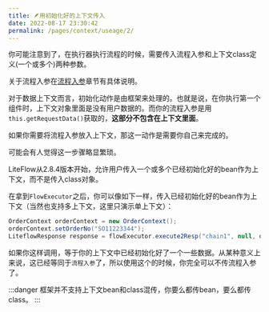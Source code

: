 ```yaml
---
title: 🪶用初始化好的上下文传入
date: 2022-08-17 23:30:42
permalink: /pages/context/useage/2/
---
```


你可能注意到了，在执行器执行流程的时候，需要传入流程入参和上下文class定义(一个或多个)两种参数。

关于流程入参在[流程入参](/pages/563b67/)章节有具体说明。

对于数据上下文而言，初始化动作是由框架来处理的。也就是说，在你执行第一个组件时，上下文对象里面是没有用户数据的。而你的流程入参是用`this.getRequestData()`获取的，**这部分不包含在上下文里面**。

如果你需要将流程入参放入上下文，那这一动作是需要你自己来完成的。

可能会有人觉得这一步骤略显繁琐。

LiteFlow从2.8.4版本开始，允许用户传入一个或多个已经初始化好的bean作为上下文，而不是传入class对象。

在拿到`FlowExecutor`之后，你可以像如下一样，传入已经初始化好的bean作为上下文（当然也支持多上下文，这里只演示单上下文）：

```java
OrderContext orderContext = new OrderContext();
orderContext.setOrderNo("SO11223344");
LiteflowResponse response = flowExecutor.execute2Resp("chain1", null, orderContext);
```

如果你这样调用，等于你的上下文中已经初始化好了一个一些数据。从某种意义上来说，这已经等同于`流程入参`了，所以使用这个的时候，你完全可以不传流程入参了。

:::danger
框架并不支持上下文bean和class混传，你要么都传bean，要么都传class。
:::

